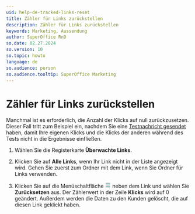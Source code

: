 ```yaml
---
uid: help-de-tracked-links-reset
title: Zähler für Links zurückstellen
description: Zähler für Links zurückstellen
keywords: Marketing, Aussendung
author: SuperOffice RnD
so.date: 02.27.2024
so.version: 10
so.topic: howto
language: de
so.audience: person
so.audience.tooltip: SuperOffice Marketing
---
```


# Zähler für Links zurückstellen

Manchmal ist es erforderlich, die Anzahl der Klicks auf null zurückzusetzen. Dieser Fall tritt zum Beispiel ein, nachdem Sie eine [Testnachricht gesendet][6] haben, damit Ihre eigenen Klicks und die Klicks der anderen während des Tests nicht in die Ergebnisse einfließen.

1. Wählen Sie die Registerkarte **Überwachte Links**.

2. Klicken Sie auf **Alle Links**, wenn Ihr Link nicht in der Liste angezeigt wird. Gehen Sie zuerst zum Ordner mit dem Link, wenn Sie Ordner für Links verwenden.

3. Klicken Sie auf die Menüschaltfläche ![Symbol][img1] neben dem Link und wählen Sie **Zurücksetzen** aus. Der Zählerwert in der Zeile **Klicks** wird auf 0 geändert. Außerdem werden die Daten zu den Kunden gelöscht, die auf diesen Link geklickt haben.

<!-- Referenced links -->
[6]: ../../mailing/learn/create/send-test-email.md

<!-- Referenced images -->
[img1]: ../../../../media/icons/btn-menu.png
